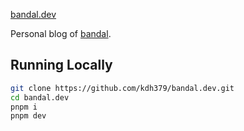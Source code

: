 [bandal.dev](https://bandal.dev)

Personal blog of [bandal](https://github.com/kdh379).

## Running Locally

```bash
git clone https://github.com/kdh379/bandal.dev.git
cd bandal.dev
pnpm i
pnpm dev
```
